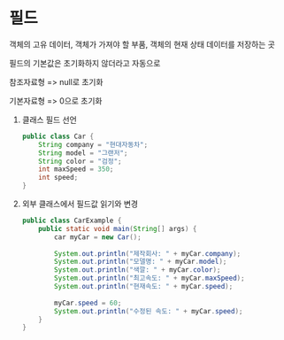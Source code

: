 # 필드

객체의 고유 데이터, 객체가 가져야 할 부품, 객체의 현재 상태 데이터를 저장하는 곳



필드의 기본값은 초기화하지 않더라고 자동으로 

참조자료형 => null로 초기화

기본자료형 => 0으로 초기화



1. 클래스 필드 선언

   ```java
   public class Car {
       String company = "현대자동차";
       String model = "그랜저";
       String color = "검정";
       int maxSpeed = 350;
       int speed;
   }
   ```

   

2. 외부 클래스에서 필드값 읽기와 변경

   ```java
   public class CarExample {
       public static void main(String[] args) {
           car myCar = new Car();
           
           System.out.println("제작회사: " + myCar.company);
           System.out.println("모델명: " + myCar.model);
           System.out.println("색깔: " + myCar.color);
           System.out.println("최고속도: " + myCar.maxSpeed);
           System.out.println("현재속도: " + myCar.speed);
           
           myCar.speed = 60;
           System.out.println("수정된 속도: " + myCar.speed);
       }
   }
   ```

   